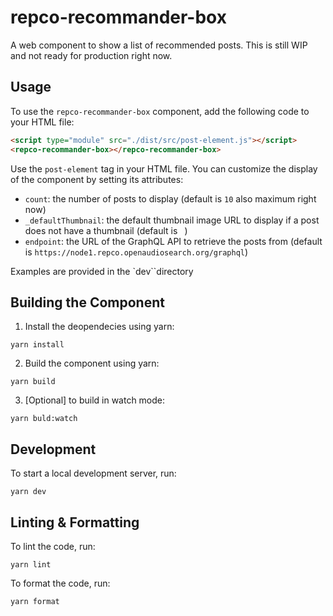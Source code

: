 # repco-recommander-box

A web component to show a list of recommended posts. This is still WIP and not ready for production right now.

## Usage

To use the `repco-recommander-box` component, add the following code to your HTML file:

```html
<script type="module" src="./dist/src/post-element.js"></script>
<repco-recommander-box></repco-recommander-box>
```

Use the `post-element` tag in your HTML file. You can customize the display of the component by setting its attributes:

- `count`: the number of posts to display (default is `10` also maximum right now)
- `_defaultThumbnail`: the default thumbnail image URL to display if a post does not have a thumbnail (default is ` `)
- `endpoint`: the URL of the GraphQL API to retrieve the posts from (default is `https://node1.repco.openaudiosearch.org/graphql`)

Examples are provided in the `dev``directory

## Building the Component

1. Install the deopendecies using yarn:

```
yarn install
```

2. Build the component using yarn:

```
yarn build
```

3. [Optional] to build in watch mode:

```
yarn buld:watch
```

## Development

To start a local development server, run:

```
yarn dev
```

## Linting & Formatting

To lint the code, run:

```
yarn lint
```

To format the code, run:

```
yarn format
```
